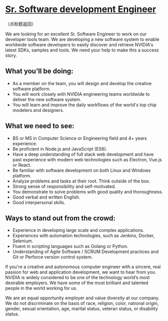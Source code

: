 # [Sr. Software development Engineer](https://github.com/CarraZhou/NVIDIA-Position/blob/master/NVIDIA-Positions.md) #
（点标题返回）

We are looking for an excellent Sr. Software Engineer to work on our developer tools team. We are developing a new software system to enable worldwide software developers to easily discover and retrieve NVIDIA's latest SDKs, samples and tools. We need your help to make this a success story. 

## What you’ll be doing: ##
- As a member on the team, you will design and develop the creative software platform.
- You will work closely with NVIDIA engineering teams worldwide to deliver the new software system.
- You will learn and improve the daily workflows of the world's top chip modelers and designers.

## What we need to see: ##
- BS or MS in Computer Science or Engineering field and 4+ years experience.
- Be proficient in Node.js and JavaScript (ES6).
- Have a deep understanding of full stack web development and have past experience with modern web technologies such as Electron, Vue.js or React.
- Be familiar with software development on both Linux and Windows platform.
- Analyze problems and tasks at their root. Think outside of the box.
- Strong sense of responsibility and self-motivated.
- You demonstrate to solve problems with good quality and thoroughness.
- Good verbal and written English.
- Good interpersonal skills. 

## Ways to stand out from the crowd: ##
- Experience in developing large scale and complex applications.
- Experiences with automation technologies, such as Jenkins, Docker, Selenium.
- Fluent in scripting languages such as Golang or Python. 
- Understanding of Agile Software / SCRUM Development practices and Git or Perforce version control system.

If you're a creative and autonomous computer engineer with a sincere, real passion for web and application development, we want to hear from you. NVIDIA is widely considered to be one of the technology world’s most desirable employers. We have some of the most brilliant and talented people in the world working for us.

We are an equal opportunity employer and value diversity at our company. We do not discriminate on the basis of race, religion, color, national origin, gender, sexual orientation, age, marital status, veteran status, or disability status.


